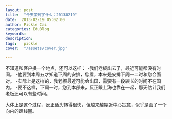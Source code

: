 ```yaml
---
layout: post  
title:  "今天学到了什么：20130219"
date:  2013-02-19 05:02:00
author: Pickle Cai  
categories: EduBlog  
keywords: 
description:   
tags:	pickle   
cover:  "/assets/cover.jpg"  

---
```


 不知道和客户换一个地点，还可以这样： -我们老板出去了，最近可能都没有时间。 -他要到本周五才知道下周的安排，您看，本来是安排下周一二时和您会面对。 -实际上是这样的，我老板最近可能会出国，需要有一段较长的时间不在国内。 -要不这样，下周一时，您到本部来，反正跟上海也靠在一起，那天估计我们老板还可以有些时间。

 大体上是这个过程，反正话头转得很快，但越来越靠近中心旨意，似乎是画了一个向内的螺线圈。		

		    

